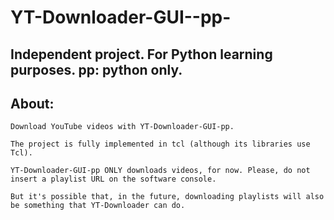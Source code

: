 # YT-Downloader-GUI--pp-


## Independent project. For Python learning purposes. pp: python only.

## About:

    Download YouTube videos with YT-Downloader-GUI-pp.

    The project is fully implemented in tcl (although its libraries use Tcl).

    YT-Downloader-GUI-pp ONLY downloads videos, for now. Please, do not insert a playlist URL on the software console.

    But it's possible that, in the future, downloading playlists will also be something that YT-Downloader can do.

